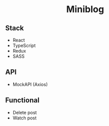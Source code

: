 <h1 align="center">Miniblog</h1>


## Stack
- React
- TypeScript
- Redux
- SASS

## API
- MockAPI (Axios)

## Functional
- Delete post
- Watch post

